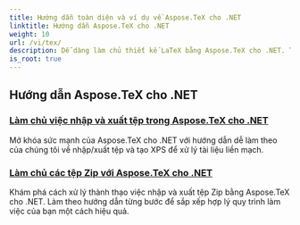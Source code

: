 ```yaml
---
title: Hướng dẫn toàn diện và ví dụ về Aspose.TeX cho .NET
linktitle: Hướng dẫn Aspose.TeX cho .NET
weight: 10
url: /vi/tex/
description: Dễ dàng làm chủ thiết kế LaTeX bằng Aspose.TeX cho .NET. Tải xuống để tích hợp liền mạch và khám phá định dạng nâng cao, xử lý tệp, cấp phép và nhiều hơn nữa.
is_root: true
---
```

## Hướng dẫn Aspose.TeX cho .NET
### [Làm chủ việc nhập và xuất tệp trong Aspose.TeX cho .NET](./file-input-and-output/)
Mở khóa sức mạnh của Aspose.TeX cho .NET với hướng dẫn dễ làm theo của chúng tôi về nhập/xuất tệp và tạo XPS để xử lý tài liệu liền mạch.
### [Làm chủ các tệp Zip với Aspose.TeX cho .NET](./mastering-zip-file-io/)
Khám phá cách xử lý thành thạo việc nhập và xuất tệp Zip bằng Aspose.TeX cho .NET. Làm theo hướng dẫn từng bước để sắp xếp hợp lý quy trình làm việc của bạn một cách hiệu quả.